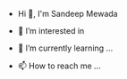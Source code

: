 - Hi 👋, I'm   Sandeep Mewada   
- 👀 I’m interested in 
- 🌱 I’m currently learning ...

- 📫 How to reach me ... 

<!---
SandeepMewada/SandeepMewada is a ✨ special ✨ repository because its `README.md` (this file) appears on your GitHub profile.
You can click the Preview link to take a look at your changes.
--->
